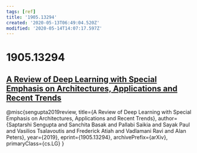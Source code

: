 ```yaml
---
tags: [ref]
title: '1905.13294'
created: '2020-05-13T06:49:04.520Z'
modified: '2020-05-14T14:07:17.597Z'
---
```


# 1905.13294

## [A Review of Deep Learning with Special Emphasis on Architectures, Applications and Recent Trends](https://arxiv.org/pdf/1905.13294.pdf)

@misc{sengupta2019review,
    title={A Review of Deep Learning with Special Emphasis on Architectures, Applications and Recent Trends},
    author={Saptarshi Sengupta and Sanchita Basak and Pallabi Saikia and Sayak Paul and Vasilios Tsalavoutis and Frederick Atiah and Vadlamani Ravi and Alan Peters},
    year={2019},
    eprint={1905.13294},
    archivePrefix={arXiv},
    primaryClass={cs.LG}
}
